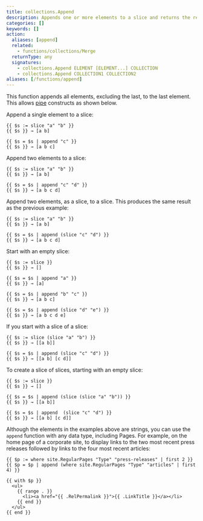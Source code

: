 ```yaml
---
title: collections.Append
description: Appends one or more elements to a slice and returns the resulting slice.
categories: []
keywords: []
action:
  aliases: [append]
  related:
    - functions/collections/Merge
  returnType: any
  signatures:
    - collections.Append ELEMENT [ELEMENT...] COLLECTION
    - collections.Append COLLECTION1 COLLECTION2
aliases: [/functions/append]
---
```


This function appends all elements, excluding the last, to the last element. This allows [pipe](/getting-started/glossary/#pipeline) constructs as shown below.

Append a single element to a slice:

```go-html-template
{{ $s := slice "a" "b" }}
{{ $s }} → [a b]

{{ $s = $s | append "c" }}
{{ $s }} → [a b c]
```

Append two elements to a slice:

```go-html-template
{{ $s := slice "a" "b" }}
{{ $s }} → [a b]

{{ $s = $s | append "c" "d" }}
{{ $s }} → [a b c d]
```

Append two elements, as a slice, to a slice. This produces the same result as the previous example:

```go-html-template
{{ $s := slice "a" "b" }}
{{ $s }} → [a b]

{{ $s = $s | append (slice "c" "d") }}
{{ $s }} → [a b c d]
```

Start with an empty slice:

```go-html-template
{{ $s := slice }}
{{ $s }} → []

{{ $s = $s | append "a" }}
{{ $s }} → [a]

{{ $s = $s | append "b" "c" }}
{{ $s }} → [a b c]

{{ $s = $s | append (slice "d" "e") }}
{{ $s }} → [a b c d e]
```

If you start with a slice of a slice:

```go-html-template
{{ $s := slice (slice "a" "b") }}
{{ $s }} → [[a b]]

{{ $s = $s | append (slice "c" "d") }}
{{ $s }} → [[a b] [c d]]
```

To create a slice of slices, starting with an empty slice:

```go-html-template
{{ $s := slice }}
{{ $s }} → []

{{ $s = $s | append (slice (slice "a" "b")) }}
{{ $s }} → [[a b]]

{{ $s = $s | append  (slice "c" "d") }}
{{ $s }} → [[a b] [c d]]
```

Although the elements in the examples above are strings, you can use the `append` function with any data type, including Pages. For example, on the home page of a corporate site, to display links to the two most recent press releases followed by links to the four most recent articles:

```go-html-template
{{ $p := where site.RegularPages "Type" "press-releases" | first 2 }}
{{ $p = $p | append (where site.RegularPages "Type" "articles" | first 4) }}

{{ with $p }}
  <ul>
    {{ range . }}
      <li><a href="{{ .RelPermalink }}">{{ .LinkTitle }}</a></li>
    {{ end }}
  </ul>
{{ end }}
```
